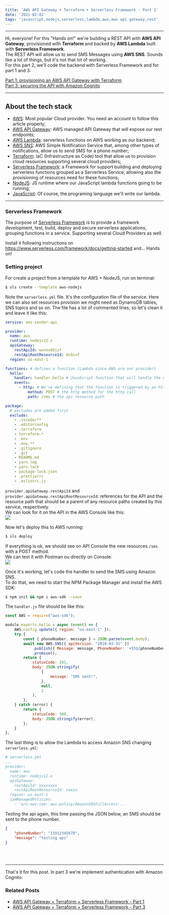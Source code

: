 ```yaml
---
title: 'AWS API Gateway + Terraform + Serverless Framework - Part 2'
date: '2021-02-02'
tags: 'javascript,nodejs,serverless,lambda,aws,aws api gateway,rest'
---
```


---
Hi, everyone!
For this "Hands on!" we're building a REST API with **AWS API Gateway**, provisioned with **Terraform** and backed by **AWS Lambda** built with **Serverless Framework**.  
The REST API will allow us to send SMS Messages using **AWS SNS**. Sounds like a lot of things, 
but it's not that lot of working.  
For this part 2, we'll code the backend with Serverless Framework and for part 1 and 3:

<a href="../posts/hands-on-aws-agw-terraform-sls-framework-part-1">Part 1: provisioning an AWS API Gateway with Terraform</a>  
<a href="../posts/hands-on-aws-agw-terraform-sls-framework-part-3">Part 3: securing the API with Amazon Cognito</a>

---

## About the tech stack
- [AWS](https://aws.amazon.com/): Most popular Cloud provider. You need an account to follow this article properly;
- [AWS API Gateway](https://aws.amazon.com/api-gateway/): AWS managed API Gateway that will expose our rest endpoints;
- [AWS Lambda](https://aws.amazon.com/lambda/): serverless functions on AWS working as our backend;
- [AWS SNS](https://aws.amazon.com/sns/): AWS Simple Notification Service that, among other types of notifications, allow us to send SMS for a phone number;
- [Terraform](https://www.terraform.io/): IaC (Infrastructure as Code) tool that allow us to provision cloud resources supporting several cloud providers;
- [Serverless Framework](https://www.serverless.com/): a Framework for support building and deploying serverless functions grouped as a Serverless Service, allowing also the provisioning of resources need for these functions;
- [NodeJS](https://nodejs.org/): JS runtime where our JavaScript lambda functions going to be running;
- [JavaScript](https://developer.mozilla.org/en-US/docs/Web/JavaScript): Of course, the programing language we'll write our lambda.

---

### Serverless Framework
The purpose of [Serverless Framework](https://www.serverless.com) is to provide a framework 
development, test, build, deploy and secure serverless applications, grouping functions in a service. Supporting several Cloud Providers as well.

Install it following instructions on https://www.serverless.com/framework/docs/getting-started and...
Hands on!

### Setting project
For create a project from a template for AWS + NodeJS, run on terminal:
```sh
$ sls create --template aws-nodejs
```  
Note the `serverless.yml` file. It's the configuration file of the service. Here we can also set resources provision we might need as DynamoDB tables, SNS topics and so on.
The file has a lot of commented lines, so let's clean it and leave it like this:

```yml
service: sms-sender-api

provider:
  name: aws
  runtime: nodejs12.x
  apiGateway:
    restApiId: wvnnv69jzf
    restApiRootResourceId: 0s0ivf
  region: us-east-1

functions: # defines a function (Lambda since AWS are our provider)
  hello:
    handler: handler.hello # JavaScript function that will handle the event generated for a call to this function
    events:
      - http: # We're defining that the function is triggered by an http call
          method: POST # the http method for the http call
          path: /sms # the api resource path

package:
  # excludes are added first
  exclude:
    - .vscode/**
    - .editorconfig
    - .terraform
    - terraform.*
    - .env
    - .env.**
    - .gitignore
    - .git
    - README.md
    - yarn.log
    - yarn.lock
    - package-lock.json
    - .prettierrc
    - .eslintrc.js
```

`provider.apiGateway.restApiId` and `provider.apiGateway.restApiRootResourceId`: references for 
the API and the resource path that should be a parent of any resource paths created by this 
service, respectively.  
  We can look for it on the API in the AWS Console like this:  
![](../images/posts/hands-on-aws-agw-terraform-sls-framework-part-2/aws_api_gateway_id.png)

Now let's deploy this to AWS running:
```sh
$ sls deploy
```

If everything is ok, we should see on API Console the new resources `/sms` with a POST method.  
We can test it with Postman ou directly on Console:  
![](../images/posts/hands-on-aws-agw-terraform-sls-framework-part-2/aws_api_gateway_sms_test.png)

Once it's working, let's code the handler to send the SMS using Amazon SNS.  
To do that, we need to start the NPM Package Manager and install the AWS SDK:
```sh
$ npm init && npm i aws-sdk --save
```
The `handler.js` file should be like this:  
```javascript
const AWS = require("aws-sdk");

module.exports.hello = async (event) => {
    AWS.config.update({ region: "us-east-1" });
    try {
        const { phoneNumber, message } = JSON.parse(event.body);
        await new AWS.SNS({ apiVersion: "2010-03-31" })
            .publish({ Message: message, PhoneNumber: `+55${phoneNumber}` })
            .promise();
        return {
            statusCode: 201,
            body: JSON.stringify(
                {
                    message: "SMS sent!",
                },
                null,
                2
            ),
        };
    } catch (error) {
        return {
            statusCode: 500,
            body: JSON.stringify(error),
        };
    }
};
```

The last thing is to allow the Lambda to access Amazon SNS changing `serverless.yml`:  
```yml
# serverless.yml
...
provider:
  name: aws
  runtime: nodejs12.x
  apiGateway:
    restApiId: xxxxxxxx
    restApiRootResourceId: xxxxx
  region: us-east-1
  iamManagedPolicies:
    - 'arn:aws:iam::aws:policy/AmazonSNSFullAccess'...
```

Testing the api again, this time passing the JSON below, an SMS should be sent to the phone number.
```json
{
    "phoneNumber": "11912345678",
    "message": "testing api"
}
```

<br />
<br />

---

That's it for this post. In part 3 we're implement authentication with Amazon Cognito:

### Related Posts
- <a href="../posts/hands-on-aws-agw-terraform-sls-framework-part-1">AWS API Gateway + Terraform + Serverless Framework - Part 1</a>
- <a href="../posts/hands-on-aws-agw-terraform-sls-framework-part-3">AWS API Gateway + Terraform + Serverless Framework - Part 3</a>
